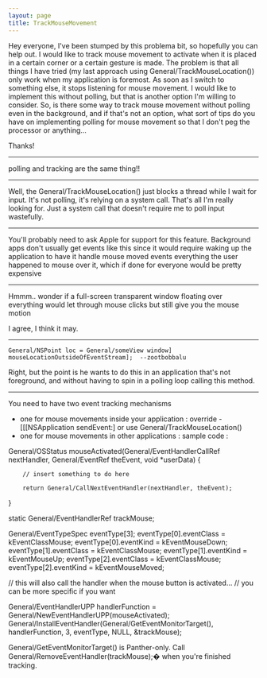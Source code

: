 ```yaml
---
layout: page
title: TrackMouseMovement
---
```


Hey everyone, I've been stumped by this problema bit, so hopefully you can help out. I would like to track mouse movement to activate when it is placed in a certain corner or a certain gesture is made. The problem is that all things I have tried (my last approach using General/TrackMouseLocation()) only work when my application is foremost. As soon as I switch to something else, it stops listening for mouse movement. I would like to implement this without polling, but that is another option I'm willing to consider. So, is there some way to track mouse movement without polling even in the background, and if that's not an option, what sort of tips do you have on implementing polling for mouse movement so that I don't peg the processor or anything...

Thanks!

----

polling and tracking are the same thing!!

----

Well, the General/TrackMouseLocation() just blocks a thread while I wait for input. It's not polling, it's relying on a system call. That's all I'm really looking for. Just a system call that doesn't require me to poll input wastefully.

----

You'll probably need to ask Apple for support for this feature.   Background apps don't usually get events like this since it would require waking up the application to have it handle mouse moved events everything the user happened to mouse over it, which if done for everyone would be pretty expensive

----

Hmmm.. wonder if a full-screen transparent window floating over everything would let through mouse clicks but still give you the mouse motion

I agree, I think it may.


----

    General/NSPoint loc = General/someView window] mouseLocationOutsideOfEventStream];  --zootbobbalu

Right, but the point is he wants to do this in an application that's not foreground, and without having to spin in a polling loop calling this method.

----

You need to have two event tracking mechanisms 


* one for mouse movements inside your application : override -[[[NSApplication sendEvent:] or use General/TrackMouseLocation()
* one for mouse movements in other applications : sample code :


    
General/OSStatus mouseActivated(General/EventHandlerCallRef nextHandler, General/EventRef theEvent, void *userData) {

        // insert something to do here

        return General/CallNextEventHandler(nextHandler, theEvent);
}

static General/EventHandlerRef trackMouse;

General/EventTypeSpec eventType[3];
eventType[0].eventClass = kEventClassMouse;
eventType[0].eventKind = kEventMouseDown;
eventType[1].eventClass = kEventClassMouse;
eventType[1].eventKind = kEventMouseUp; 
eventType[2].eventClass = kEventClassMouse;
eventType[2].eventKind = kEventMouseMoved;
                        
// this will also call the handler when the mouse button is activated...
// you can be more specific if you want

General/EventHandlerUPP handlerFunction = General/NewEventHandlerUPP(mouseActivated);
General/InstallEventHandler(General/GetEventMonitorTarget(), handlerFunction, 3, eventType, NULL, &trackMouse);


General/GetEventMonitorTarget() is Panther-only.
Call             General/RemoveEventHandler(trackMouse);� when you're finished tracking.
